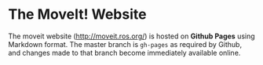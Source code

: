 # The MoveIt! Website

The moveit website (http://moveit.ros.org/) is hosted on **Github Pages** using Markdown format. The master branch is ``gh-pages`` as required by Github, and changes made to that branch become immediately available online.
